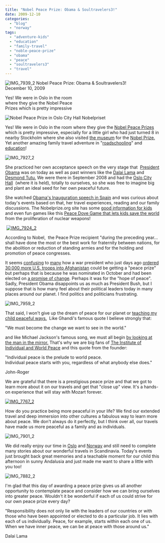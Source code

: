 ```yaml
---
title: "Nobel Peace Prize: Obama & Soultravelers3!"
date: 2009-12-10
categories: 
  - "blog"
  - "norway"
tags: 
  - "adventure-kids"
  - "education"
  - "family-travel"
  - "noble-peace-prize"
  - "obama"
  - "peace"
  - "soultravelers3"
  - "travel"
---
```


 ![IMG_7939_2](https://pub-ac94b3f306b24c0dba4238943c97f2e1.r2.dev/6a00e5502a9507883301287640b733970c.jpg) Nobel Peace Prize: Obama & Soultravelers3!  
December 10, 2009

Yes! We were in Oslo in the room  
where they give the Nobel Peace  
Prizes which is pretty impressive

<!--more-->

![Nobel Peace Prize in Oslo City Hall Nobelpriset](https://pub-ac94b3f306b24c0dba4238943c97f2e1.r2.dev/6a00e5502a950788330120a73dc9a4970b.jpg)

Yes! We were in Oslo in the room where they give the [Nobel Peace Prizes](http://en.wikipedia.org/wiki/Nobel_Peace_Prize) which is pretty impressive, especially for a little girl who had just turned 8 in nearby Stockholm where she also visited [the museum](http://en.wikipedia.org/wiki/Nobel_Museum) for the [Nobel Prize.](http://en.wikipedia.org/wiki/Nobel_Prize) Yet another amazing family travel adventure in "[roadschooling](https://pub-ac94b3f306b24c0dba4238943c97f2e1.r2.dev/2006/11/home-school.html#more)" and [education](https://pub-ac94b3f306b24c0dba4238943c97f2e1.r2.dev/2006/09/home-school-and.html)!

![IMG_7927_2](https://pub-ac94b3f306b24c0dba4238943c97f2e1.r2.dev/6a00e5502a9507883301287640faf2970c.jpg) 

She practiced her own acceptance speech on the very stage that  [President Obama](http://en.wikipedia.org/wiki/Barack_Obama) was on today as well as past winners like the [Dalai Lama](http://en.wikipedia.org/wiki/14th_Dalai_Lama) and [Desmond Tutu.](http://en.wikipedia.org/wiki/Desmond_Tutu) We were there in September 2008 and had the [Oslo City Hall](http://en.wikipedia.org/wiki/Oslo_City_Hall)  (where it is held), totally to ourselves, so she was free to imagine big and plant an ideal seed for her own peaceful future.

She watched [Obama's Inauguration speech in Spain](https://pub-ac94b3f306b24c0dba4238943c97f2e1.r2.dev/2009/01/family-travel-photospain-obama-inauguration-09.html) and was curious about today's events based on that, her travel experiences, reading and our family discussions. The Nobelprize.org site has some [good information for kids](http://nobelprize.org/educational_games/) and even fun games like this [Peace Dove Game that lets kids save the world](http://nobelprize.org/educational_games/peace/nuclear_weapons/) from the proliferation of nuclear weapons!

 [![IMG_7924_2](https://pub-ac94b3f306b24c0dba4238943c97f2e1.r2.dev/6a00e5502a9507883301287641bffa970c.jpg)](https://pub-ac94b3f306b24c0dba4238943c97f2e1.r2.dev/2025/09/6a00e5502a9507883301287641bffa970c-150x150.jpg)

According to Nobel,  the Peace Prize recipient "during the preceding year... shall have done the most or the best work for fraternity between nations, for the abolition or reduction of standing armies and for the holding and promotion of peace congresses.

It seems [confusing](http://www.huffingtonpost.com/norman-solomon/mr-president-war-is-not-p_b_386955.html) to [many](http://kristof.blogs.nytimes.com/2009/10/09/obama-and-the-nobel-peace-prize/) how a war president who just days ago [ordered 30,000 more U.S. troops into Afghanistan](http://www.huffingtonpost.com/2009/12/10/obama-nobel-peace-prize-p_n_386824.html) could be getting a "peace prize" but perhaps that is because he was nominated in October and had been elected on [a promise of change](http://www.bravenewtraveler.com/2008/11/02/8-nobel-peace-prize-laureates-on-how-leadership-can-end-war/). Perhaps it was for the "hope of peace". Sadly, President Obama disappoints us as much as President Bush, but I suppose that is how many feel about their political leaders today in many places around our planet. I find politics and politicians frustrating.

![IMG_7959_2](https://pub-ac94b3f306b24c0dba4238943c97f2e1.r2.dev/6a00e5502a9507883301287641553c970c.jpg)  

That said, I won't give up the dream of peace for our planet or [teaching my child peaceful ways.](https://pub-ac94b3f306b24c0dba4238943c97f2e1.r2.dev/2006/09/michelangelo-in.html)  Like Ghandi's famous quote I believe strongly that:

"We must become the change we want to see in the world."

and like Michael Jackson's famous song, we must all begin [by looking at the man in the mirror.](http://www.youtube.com/watch?v=SGeZYednWtI&feature=fvw) That's why we are big fans of [The Institute of Individual and World Peace](http://www.iiwp.org/) and this quote from the founder:

"Individual peace is the prelude to world peace.  
Individual peace starts with you, regardless of what anybody else does."  
  
John-Roger

We are grateful that there is a prestigious peace prize and that we got to learn more about it on our travels and get that "close up" view. It's a hands-on experience that will stay with Mozart forever.

[![IMG_7767_2](https://pub-ac94b3f306b24c0dba4238943c97f2e1.r2.dev/6a00e5502a9507883301287641beca970c.jpg)](https://pub-ac94b3f306b24c0dba4238943c97f2e1.r2.dev/2025/09/6a00e5502a9507883301287641beca970c.jpg) 

How do you practice being more peaceful in your life? We find our extended travel and deep immersion into other cultures a fabulous way to learn more about peace. We don't always do it perfectly, but I think over all, our travels have made us more peaceful as a family and as individuals.

![IMG_7901_2](https://pub-ac94b3f306b24c0dba4238943c97f2e1.r2.dev/6a00e5502a950788330120a73eedcf970b.jpg)

We did really enjoy our time in [Oslo](https://pub-ac94b3f306b24c0dba4238943c97f2e1.r2.dev/2009/09/family-travel-photo-norway-oslo-vigeland-sculpture-park-mother-child.html) and [Norway](https://pub-ac94b3f306b24c0dba4238943c97f2e1.r2.dev/2009/03/family-travel-norway-in-a-nutshell-norwegian-fijord-photo.html) and still need to complete many stories about our wonderful travels in Scandinavia. Today's events just brought back great memories and a teachable moment for our child this afternoon in sunny Andalusia and just made me want to share a little with you too! 

![IMG_7882_2](https://pub-ac94b3f306b24c0dba4238943c97f2e1.r2.dev/6a00e5502a9507883301287641f70b970c.jpg)

I'm glad that this day of awarding a peace prize gives us all another opportunity to contemplate peace and consider how we can bring ourselves into greater peace. Wouldn't it be wonderful if each of us could strive for our own peace prize every day?

"Responsibility does not only lie with the leaders of our countries or with those who have been appointed or elected to do a particular job. It lies with each of us individually. Peace, for example, starts within each one of us. When we have inner peace, we can be at peace with those around us."

Dalai Lama  

  
[](http://en.wikipedia.org/wiki/Nobel_Peace_Prize#cite_note-0)
